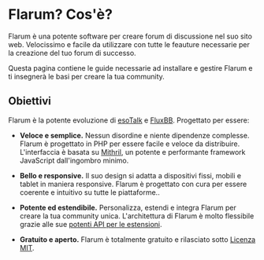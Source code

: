 # Flarum? Cos'è?

Flarum è una potente software per creare forum di discussione nel suo sito web. Velocissimo e facile da utilizzare con tutte le feauture necessarie per la creazione del tuo forum di successo.

Questa pagina contiene le guide necessarie ad installare e gestire Flarum e ti insegnerà le basi per creare la tua community.

## Obiettivi

Flarum è la potente evoluzione di [esoTalk](https://github.com/esotalk/esoTalk) e [FluxBB](https://fluxbb.org). Progettato per essere:

* **Veloce e semplice.** Nessun disordine e niente dipendenze complesse. Flarum è progettato in PHP per essere facile e veloce da distribuire. L'interfaccia è basata su [Mithril](https://mithril.js.org), un potente e performante framework JavaScript dall'ingombro minimo.

* **Bello e responsive.**  Il suo design si adatta a dispositivi fissi, mobili e tablet in maniera responsive. Flarum è progettato con cura per essere coerente e intuitivo su tutte le piattaforme..

* **Potente ed estendibile.** Personalizza, estendi e integra Flarum per creare la tua community unica. L'architettura di Flarum è molto flessibile grazie alle sue [potenti API per le estensioni](/extend/).

* **Gratuito e aperto.** Flarum è totalmente gratuito e rilasciato sotto [Licenza MIT](https://github.com/flarum/flarum/blob/master/LICENSE).
